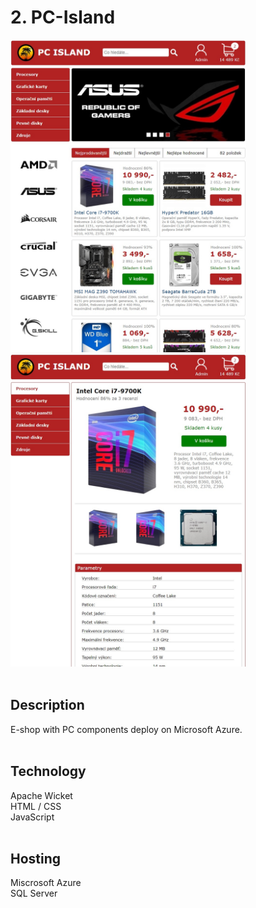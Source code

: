 # 2. PC-Island

<div>
  <img src="pc-island_1.jpg" height="500">
  <img src="pc-island_2.jpg" height="500">
</div> <br>

## Description
E-shop with PC components deploy on Microsoft Azure. <br><br>

## Technology
Apache Wicket <br>
HTML / CSS <br>
JavaScript <br><br>

## Hosting
Miscrosoft Azure <br>
SQL Server
